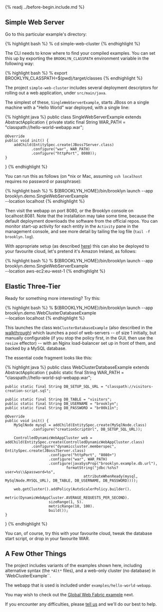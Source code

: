       
{% readj ../before-begin.include.md %}

## Simple Web Server

Go to this particular example's directory:

{% highlight bash %}
% cd simple-web-cluster
{% endhighlight %}

The CLI needs to know where to find your compiled examples. You can set this up by exporting
the ``BROOKLYN_CLASSPATH`` environment variable in the following way:

{% highlight bash %}
% export BROOKLYN_CLASSPATH=$(pwd)/target/classes
{% endhighlight %}

The project ``simple-web-cluster`` includes several deployment descriptors
for rolling out a web application, under ``src/main/java``.



The simplest of these, ``SingleWebServerExample``, starts JBoss on a single machine with a "Hello World" war deployed,
with a single line:

{% highlight java %}
public class SingleWebServerExample extends AbstractApplication {
    private static final String WAR_PATH = "classpath://hello-world-webapp.war";

    @Override
    public void init() {
        addChild(EntitySpec.create(JBoss7Server.class)
                .configure("war", WAR_PATH)
                .configure("httpPort", 8080));
    }
}
{% endhighlight %}

You can run this as follows (on *nix or Mac, assuming `ssh localhost` requires no password or passphrase):

{% highlight bash %}
% ${BROOKLYN_HOME}/bin/brooklyn launch --app brooklyn.demo.SingleWebServerExample \
  --location localhost
{% endhighlight %}


Then visit the webapp on port 8080, or the Brooklyn console on localhost:8081.
Note that the installation may take some time, because the default deployment downloads the software from
the official repos.  You can monitor start-up activity for each entity in the ``Activity`` pane in the management console,
and see more detail by tailing the log file (``tail -f brooklyn.log``).

With appropriate setup (as described [here](/guide/use/guide/management/index.html#startup-config)) 
this can also be deployed to your favourite cloud, let's pretend it's Amazon Ireland, as follows: 

{% highlight bash %}
% ${BROOKLYN_HOME}/bin/brooklyn launch --app brooklyn.demo.SingleWebServerExample \
  --location aws-ec2:eu-west-1
{% endhighlight %}


## Elastic Three-Tier

Ready for something more interesting?  Try this:

{% highlight bash %}
% ${BROOKLYN_HOME}/bin/brooklyn launch --app brooklyn.demo.WebClusterDatabaseExample \
  --location localhost
{% endhighlight %}

This launches the class ``WebClusterDatabaseExample`` (also described in the [walkthrough](/guide/start/walkthrough/index.html))
which launches a pool of web-servers -- of size 1 initially,
but manually configurable (if you stop the policy first, in the GUI, then use the ``resize`` effector) --
with an Nginx load-balancer set up in front of them, and backed by a MySQL database.

The essential code fragment looks like this:

{% highlight java %}
public class WebClusterDatabaseExample extends AbstractApplication {
    public static final String WAR_PATH = "classpath://hello-world-sql-webapp.war";
    
    public static final String DB_SETUP_SQL_URL = "classpath://visitors-creation-script.sql";
    
    public static final String DB_TABLE = "visitors";
    public static final String DB_USERNAME = "brooklyn";
    public static final String DB_PASSWORD = "br00k11n";

    @Override
    public void init() {
        MySqlNode mysql = addChild(EntitySpec.create(MySqlNode.class)
                .configure("creationScriptUrl", DB_SETUP_SQL_URL));
        
        ControlledDynamicWebAppCluster web = addChild(EntitySpec.create(ControlledDynamicWebAppCluster.class)
                .configure("dynamiccluster.memberspec", EntitySpec.create(JBoss7Server.class)
                        .configure("httpPort", "8080+")
                        .configure("war", WAR_PATH)
                        .configure(javaSysProp("brooklyn.example.db.url"), 
                                formatString("jdbc:%s%s?user=%s\\&password=%s", 
                                        attributeWhenReady(mysql, MySqlNode.MYSQL_URL), DB_TABLE, DB_USERNAME, DB_PASSWORD))));
        
        web.getCluster().addPolicy(AutoScalerPolicy.builder().
                        metric(DynamicWebAppCluster.AVERAGE_REQUESTS_PER_SECOND).
                        sizeRange(1, 5).
                        metricRange(10, 100).
                        build());
    }
}
{% endhighlight %}

You can, of course, try this with your favourite cloud, 
tweak the database start script, or drop in your favourite WAR.


## A Few Other Things

The project includes variants of the examples shown here, 
including alternative syntax (the `*Alt*` files), 
and a web-only cluster (no database) in `WebClusterExample``.

The webapp that is used is included under ``examples/hello-world-webapp``.

You may wish to check out the [Global Web Fabric example](/guide/use/examples/global-web-fabric/) next.

If you encounter any difficulties, please [tell us](/guide/meta/contact.html) and we'll do our best to help.
